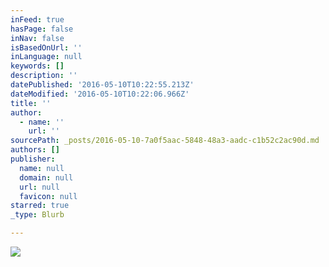 ```yaml
---
inFeed: true
hasPage: false
inNav: false
isBasedOnUrl: ''
inLanguage: null
keywords: []
description: ''
datePublished: '2016-05-10T10:22:55.213Z'
dateModified: '2016-05-10T10:22:06.966Z'
title: ''
author:
  - name: ''
    url: ''
sourcePath: _posts/2016-05-10-7a0f5aac-5848-48a3-aadc-c1b52c2ac90d.md
authors: []
publisher:
  name: null
  domain: null
  url: null
  favicon: null
starred: true
_type: Blurb

---
```

![](https://the-grid-user-content.s3-us-west-2.amazonaws.com/640e6ec0-5148-4b22-b34e-b83ed1622120.jpg)